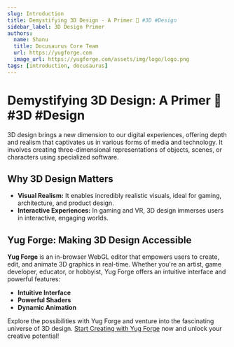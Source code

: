 ```yaml
---
slug: Introduction
title: Demystifying 3D Design - A Primer 🎨 #3D #Design
sidebar_label: 3D Design Primer
authors:
  name: Shanu
  title: Docusaurus Core Team
  url: https://yugforge.com
  image_url: https://yugforge.com/assets/img/logo/logo.png
tags: [introduction, docusaurus]
---
```


# Demystifying 3D Design: A Primer 🎨 #3D #Design

3D design brings a new dimension to our digital experiences, offering depth and realism that captivates us in various forms of media and technology. It involves creating three-dimensional representations of objects, scenes, or characters using specialized software.

## Why 3D Design Matters

- **Visual Realism:** It enables incredibly realistic visuals, ideal for gaming, architecture, and product design.
- **Interactive Experiences:** In gaming and VR, 3D design immerses users in interactive, engaging worlds.

## Yug Forge: Making 3D Design Accessible

**Yug Forge** is an in-browser WebGL editor that empowers users to create, edit, and animate 3D graphics in real-time. Whether you're an artist, game developer, educator, or hobbyist, Yug Forge offers an intuitive interface and powerful features:

- **Intuitive Interface**
- **Powerful Shaders**
- **Dynamic Animation**

Explore the possibilities with Yug Forge and venture into the fascinating universe of 3D design. [Start Creating with Yug Forge](https://www.yugforge.com) now and unlock your creative potential!
